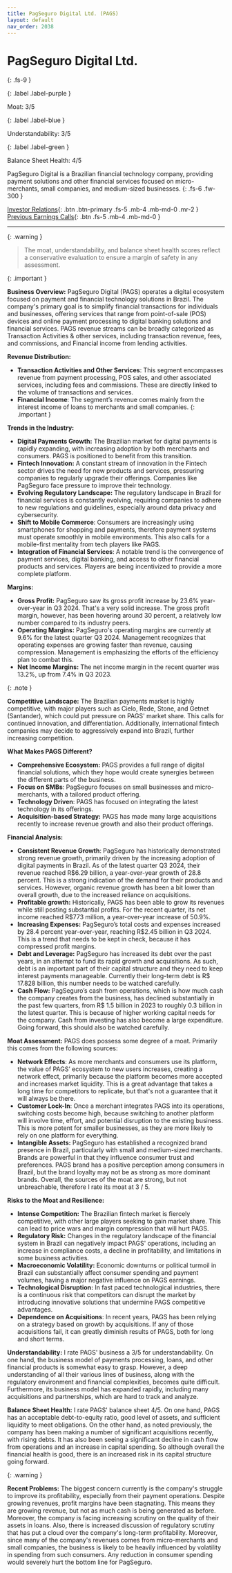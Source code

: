 ```yaml
---
title: PagSeguro Digital Ltd. (PAGS)
layout: default
nav_order: 2038
---
```


# PagSeguro Digital Ltd.
{: .fs-9 }

{: .label .label-purple }

Moat: 3/5

{: .label .label-blue }

Understandability: 3/5

{: .label .label-green }

Balance Sheet Health: 4/5

PagSeguro Digital is a Brazilian financial technology company, providing payment solutions and other financial services focused on micro-merchants, small companies, and medium-sized businesses.
{: .fs-6 .fw-300 }

[Investor Relations](https://www.google.com/search?q=PAGS+investor+relations){: .btn .btn-primary .fs-5 .mb-4 .mb-md-0 .mr-2 }
[Previous Earnings Calls](https://discountingcashflows.com/company/PAGS/transcripts/){: .btn .fs-5 .mb-4 .mb-md-0 }

---

{: .warning }
>The moat, understandability, and balance sheet health scores reflect a conservative evaluation to ensure a margin of safety in any assessment.



{: .important }

**Business Overview:** PagSeguro Digital (PAGS) operates a digital ecosystem focused on payment and financial technology solutions in Brazil. The company's primary goal is to simplify financial transactions for individuals and businesses, offering services that range from point-of-sale (POS) devices and online payment processing to digital banking solutions and financial services. PAGS revenue streams can be broadly categorized as Transaction Activities & other services, including transaction revenue, fees, and commissions, and Financial income from lending activities.

**Revenue Distribution:**
*   **Transaction Activities and Other Services**: This segment encompasses revenue from payment processing, POS sales, and other associated services, including fees and commissions. These are directly linked to the volume of transactions and services.
*  **Financial Income**: The segment’s revenue comes mainly from the interest income of loans to merchants and small companies.
{: .important }

**Trends in the Industry:**
*   **Digital Payments Growth:** The Brazilian market for digital payments is rapidly expanding, with increasing adoption by both merchants and consumers. PAGS is positioned to benefit from this transition.
*   **Fintech Innovation:** A constant stream of innovation in the Fintech sector drives the need for new products and services, pressuring companies to regularly upgrade their offerings. Companies like PagSeguro face pressure to improve their technology.
*   **Evolving Regulatory Landscape:** The regulatory landscape in Brazil for financial services is constantly evolving, requiring companies to adhere to new regulations and guidelines, especially around data privacy and cybersecurity.
*   **Shift to Mobile Commerce**: Consumers are increasingly using smartphones for shopping and payments, therefore payment systems must operate smoothly in mobile environments. This also calls for a mobile-first mentality from tech players like PAGS.
*   **Integration of Financial Services**: A notable trend is the convergence of payment services, digital banking, and access to other financial products and services. Players are being incentivized to provide a more complete platform.

**Margins:**
*  **Gross Profit:** PagSeguro saw its gross profit increase by 23.6% year-over-year in Q3 2024. That's a very solid increase.  The gross profit margin, however, has been hovering around 30 percent, a relatively low number compared to its industry peers.
* **Operating Margins:** PagSeguro's operating margins are currently at 9.6% for the latest quarter Q3 2024. Management recognizes that operating expenses are growing faster than revenue, causing compression. Management is emphasizing the efforts of the efficiency plan to combat this.
* **Net Income Margins:** The net income margin in the recent quarter was 13.2%, up from 7.4% in Q3 2023.

{: .note }

**Competitive Landscape:** The Brazilian payments market is highly competitive, with major players such as Cielo, Rede, Stone, and Getnet (Santander), which could put pressure on PAGS' market share. This calls for continued innovation, and differentiation. Additionally, international fintech companies may decide to aggressively expand into Brazil, further increasing competition.

**What Makes PAGS Different?**
*  **Comprehensive Ecosystem:** PAGS provides a full range of digital financial solutions, which they hope would create synergies between the different parts of the business.
* **Focus on SMBs**: PagSeguro focuses on small businesses and micro-merchants, with a tailored product offering.
*  **Technology Driven**: PAGS has focused on integrating the latest technology in its offerings.
*  **Acquisition-based Strategy:** PAGS has made many large acquisitions recently to increase revenue growth and also their product offerings.

**Financial Analysis:**
*   **Consistent Revenue Growth**: PagSeguro has historically demonstrated strong revenue growth, primarily driven by the increasing adoption of digital payments in Brazil. As of the latest quarter Q3 2024, their revenue reached R$6.29 billion, a year-over-year growth of 28.8 percent. This is a strong indication of the demand for their products and services. However, organic revenue growth has been a bit lower than overall growth, due to the increased reliance on acquisitions.
*   **Profitable growth:** Historically, PAGS has been able to grow its revenues while still posting substantial profits. For the recent quarter, its net income reached R$773 million, a year-over-year increase of 50.9%.
*   **Increasing Expenses:** PagSeguro’s total costs and expenses increased by 28.4 percent year-over-year, reaching R$2.45 billion in Q3 2024. This is a trend that needs to be kept in check, because it has compressed profit margins.
*   **Debt and Leverage:** PagSeguro has increased its debt over the past years, in an attempt to fund its rapid growth and acquisitions. As such, debt is an important part of their capital structure and they need to keep interest payments manageable. Currently their long-term debt is R$ 17.828 billion, this number needs to be watched carefully.
*  **Cash Flow:** PagSeguro’s cash from operations, which is how much cash the company creates from the business, has declined substantially in the past few quarters, from R$ 1.5 billion in 2023 to roughly 0.3 billion in the latest quarter. This is because of higher working capital needs for the company. Cash from investing has also become a large expenditure. Going forward, this should also be watched carefully.

**Moat Assessment:** 
PAGS does possess some degree of a moat. Primarily this comes from the following sources:
*  **Network Effects**: As more merchants and consumers use its platform, the value of PAGS’ ecosystem to new users increases, creating a network effect, primarily because the platform becomes more accepted and increases market liquidity. This is a great advantage that takes a long time for competitors to replicate, but that's not a guarantee that it will always be there.
* **Customer Lock-In**: Once a merchant integrates PAGS into its operations, switching costs become high, because switching to another platform will involve time, effort, and potential disruption to the existing business. This is more potent for smaller businesses, as they are more likely to rely on one platform for everything.
* **Intangible Assets:** PagSeguro has established a recognized brand presence in Brazil, particularly with small and medium-sized merchants. Brands are powerful in that they influence consumer trust and preferences. PAGS brand has a positive perception among consumers in Brazil, but the brand loyalty may not be as strong as more dominant brands. 
Overall, the sources of the moat are strong, but not unbreachable, therefore I rate its moat at 3 / 5.

**Risks to the Moat and Resilience:**
*   **Intense Competition:** The Brazilian fintech market is fiercely competitive, with other large players seeking to gain market share. This can lead to price wars and margin compression that will hurt PAGS.
* **Regulatory Risk:** Changes in the regulatory landscape of the financial system in Brazil can negatively impact PAGS' operations, including an increase in compliance costs, a decline in profitability, and limitations in some business activities.
*  **Macroeconomic Volatility:** Economic downturns or political turmoil in Brazil can substantially affect consumer spending and payment volumes, having a major negative influence on PAGS earnings.
*   **Technological Disruption:** In fast paced technological industries, there is a continuous risk that competitors can disrupt the market by introducing innovative solutions that undermine PAGS competitive advantages. 
*  **Dependence on Acquisitions**: In recent years, PAGS has been relying on a strategy based on growth by acquisitions. If any of those acquisitions fail, it can greatly diminish results of PAGS, both for long and short terms.

**Understandability:**
I rate PAGS' business a 3/5 for understandability. On one hand, the business model of payments processing, loans, and other financial products is somewhat easy to grasp. However, a deep understanding of all their various lines of business, along with the regulatory environment and financial complexities, becomes quite difficult. Furthermore, its business model has expanded rapidly, including many acquisitions and partnerships, which are hard to track and analyze.

**Balance Sheet Health:**
I rate PAGS' balance sheet 4/5. On one hand, PAGS has an acceptable debt-to-equity ratio, good level of assets, and sufficient liquidity to meet obligations. On the other hand, as noted previously, the company has been making a number of significant acquisitions recently, with rising debts. It has also been seeing a significant decline in cash flow from operations and an increase in capital spending. So although overall the financial health is good, there is an increased risk in its capital structure going forward.

{: .warning }

**Recent Problems:** The biggest concern currently is the company's struggle to improve its profitability, especially from their payment operations. Despite growing revenues, profit margins have been stagnating. This means they are growing revenue, but not as much cash is being generated as before. Moreover, the company is facing increasing scrutiny on the quality of their assets in loans. 
Also, there is increased discussion of regulatory scrutiny that has put a cloud over the company's long-term profitability. Moreover, since many of the company's revenues comes from micro-merchants and small companies, the business is likely to be heavily influenced by volatility in spending from such consumers. Any reduction in consumer spending would severely hurt the bottom line for PagSeguro.

